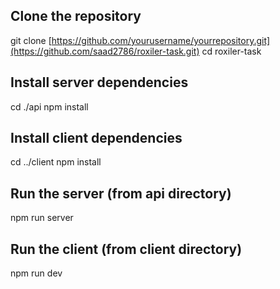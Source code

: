 ## Clone the repository
git clone [https://github.com/yourusername/yourrepository.git](https://github.com/saad2786/roxiler-task.git)
cd roxiler-task

## Install server dependencies
cd ./api
npm install

## Install client dependencies
cd ../client
npm install

## Run the server (from api directory)
npm run server

## Run the client (from client directory)
npm run dev
